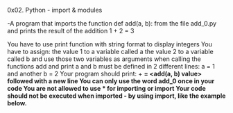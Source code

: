 0x02. Python - import & modules

-A program that imports the function def add(a, b): from the file
add_0.py and prints the result of the addition 1 + 2 = 3

You have to use print function with string format to display integers
You have to assign:
the value 1 to a variable called a
the value 2 to a variable called b
and use those two variables as arguments when calling the functions
add and print
a and b must be defined in 2 different lines: a = 1 and another b = 2
Your program should print: <a value> + <b value> = <add(a, b) value>
followed with a new line
You can only use the word add_0 once in your code
You are not allowed to use * for importing or __import__
Your code should not be executed when imported - by using __import__,
like the example below.